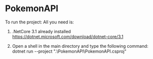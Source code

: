 # PokemonAPI
To run the project:
All you need is:

1) .NetCore 3.1 already installed
https://dotnet.microsoft.com/download/dotnet-core/3.1

2) Open a shell in the main directory and type the following command:
dotnet run --project ".\PokemonAPI\PokemonAPI.csproj"


